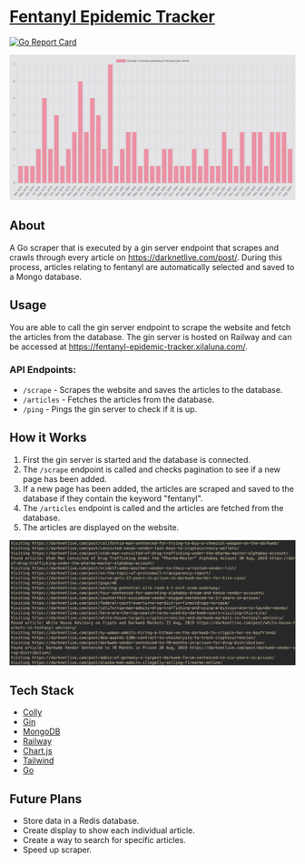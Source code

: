 # [Fentanyl Epidemic Tracker](https://fentanyl-epidemic-tracker.up.railway.app/)

[![Go Report Card](https://goreportcard.com/badge/github.com/xilaluna/Fentanyl-Epidemic-Tracker)](https://goreportcard.com/report/github.com/xilaluna/Fentanyl-Epidemic-Tracker)

![graph image](/static/graph.png)

## About

A Go scraper that is executed by a gin server endpoint that scrapes and crawls through every article on https://darknetlive.com/post/. During this process, articles relating to fentanyl are automatically selected and saved to a Mongo database.

## Usage

You are able to call the gin server endpoint to scrape the website and fetch the articles from the database. The gin server is hosted on Railway and can be accessed at https://fentanyl-epidemic-tracker.xilaluna.com/.

### API Endpoints:

- `/scrape` - Scrapes the website and saves the articles to the database.
- `/articles` - Fetches the articles from the database.
- `/ping` - Pings the gin server to check if it is up.

## How it Works

1. First the gin server is started and the database is connected.
2. The `/scrape` endpoint is called and checks pagination to see if a new page has been added.
3. If a new page has been added, the articles are scraped and saved to the database if they contain the keyword "fentanyl".
4. The `/articles` endpoint is called and the articles are fetched from the database.
5. The articles are displayed on the website.

![scraper image](/static/scraper-terminal.png)

## Tech Stack

- [Colly](http://go-colly.org/)
- [Gin](https://github.com/gin-gonic/gin)
- [MongoDB](https://www.mongodb.com/)
- [Railway](https://railway.app/)
- [Chart.js](https://www.chartjs.org/)
- [Tailwind](https://tailwindcss.com/)
- [Go](https://go.dev/)

## Future Plans

- Store data in a Redis database.
- Create display to show each individual article.
- Create a way to search for specific articles.
- Speed up scraper.
